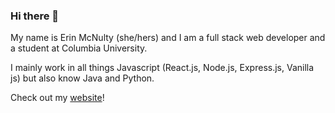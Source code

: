 ### Hi there 👋

My name is Erin McNulty (she/hers) and I am a full stack web developer and a student at Columbia University.

I mainly work in all things Javascript (React.js, Node.js, Express.js, Vanilla js) but also know Java and Python.

Check out my [website](http://erinmcnulty.tech)!
